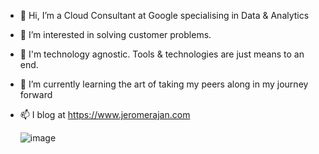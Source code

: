 - 👋 Hi, I’m a Cloud Consultant at Google specialising in Data & Analytics
- 👀 I’m interested in solving customer problems. 
- 💾 I'm technology agnostic. Tools & technologies are just means to an end.
- 🌱 I’m currently learning the art of taking my peers along in my journey forward
- 📫 I blog at https://www.jeromerajan.com

     ![image](https://user-images.githubusercontent.com/11506905/195389279-f802bba1-cd46-46df-8a3f-1cb55c9eff1d.png)

